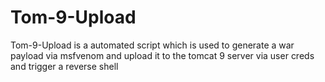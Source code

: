 # Tom-9-Upload
Tom-9-Upload is a automated script which is used to generate a war payload via msfvenom and upload it to the tomcat 9 server via user creds and trigger a reverse shell
